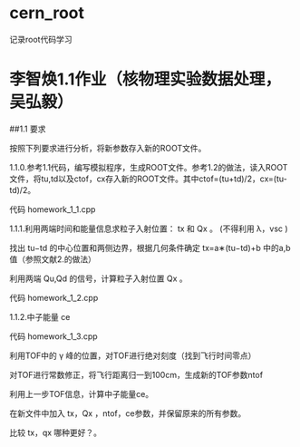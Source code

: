 # cern_root
记录root代码学习
# 李智焕1.1作业（核物理实验数据处理，吴弘毅）

##1.1 要求

按照下列要求进行分析，将新参数存入新的ROOT文件。

1.1.0.参考1.1代码，编写模拟程序，生成ROOT文件。参考1.2的做法，读入ROOT文件，将tu,td以及ctof，cx存入新的ROOT文件。其中ctof=(tu+td)/2，cx=(tu-td)/2。

代码 homework_1_1.cpp

1.1.1.利用两端时间和能量信息求粒子入射位置： tx 和 Qx 。 (不得利用 λ，vsc )

找出 tu−td 的中心位置和两侧边界，根据几何条件确定  tx=a∗(tu−td)+b 中的a,b值（参照文献2.的做法）

利用两端 Qu,Qd 的信号，计算粒子入射位置 Qx 。

代码 homework_1_2.cpp

1.1.2.中子能量 ce

代码 homework_1_3.cpp

利用TOF中的  γ  峰的位置，对TOF进行绝对刻度（找到飞行时间零点）

对TOF进行常数修正，将飞行距离归一到100cm，生成新的TOF参数ntof

利用上一步TOF信息，计算中子能量ce。

在新文件中加入 tx，Qx ，ntof，ce参数，并保留原来的所有参数。

比较 tx，qx 哪种更好？。
